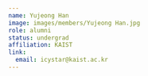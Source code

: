```yaml
---
name: Yujeong Han
image: images/members/Yujeong Han.jpg
role: alumni
status: undergrad
affiliation: KAIST
link:
  email: icystar@kaist.ac.kr
---
```

